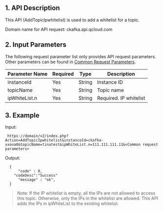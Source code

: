 ## 1. API Description

This API (AddTopicIpwhitelist) is used to add a whitelist for a topic.

Domain name for API request: ckafka.api.qcloud.com

## 2. Input Parameters

The following request parameter list only provides API request parameters. Other parameters can be found in [Common Request Parameters](https://intl.cloud.tencent.com/doc/api/431/5883).

| Parameter Name | Required | Type | Description |
| --- | --- | --- | --- |
| instanceId | Yes | String | Instance ID |
| topicName | Yes | String | Topic name |
| ipWhiteList.n | Yes | String | Required. IP whitelist |

## 3. Example

Input:

```
 https://domain/v2/index.php?Action=AddTopicIpwhitelist&instanceId=ckafka-xxooa0&topicName=tinatest&ipWhiteList.n=111.111.111.11&<Common request parameters>
```

Output:

```
  {
      "code" : 0,
	"codeDesc":"Success"
      "message" : "ok",
  }

```
> Note: If the IP whitelist is empty, all the IPs are not allowed to access this topic. Otherwise, only the IPs in the whitelist are allowed. This API adds the IPs in ipWhiteList to the existing whitelist.

